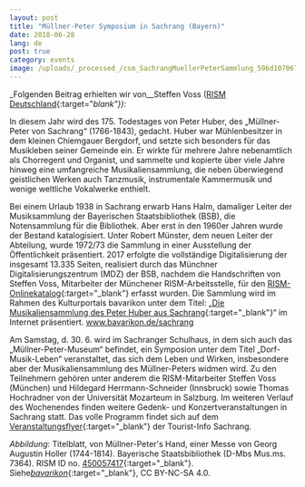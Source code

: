 ```yaml
---
layout: post
title: "Müllner-Peter Symposium in Sachrang (Bayern)"
date: 2018-06-28
lang: de
post: true
category: events
image: /uploads/_processed_/csm_SachrangMuellerPeterSammlung_596d107067.jpg
---
```



_Folgenden Beitrag erhielten wir von__Steffen Voss ([RISM Deutschland](http://de.rism.info/de/home/){:target="_blank"}):_

In diesem Jahr wird des 175. Todestages von Peter Huber, des „Müllner-Peter von Sachrang“ (1766-1843), gedacht. Huber war Mühlenbesitzer in dem kleinen Chiemgauer Bergdorf, und setzte sich besonders für das Musikleben seiner Gemeinde ein. Er wirkte für mehrere Jahre nebenamtlich als Chorregent und Organist, und sammelte und kopierte über viele Jahre hinweg eine umfangreiche Musikaliensammlung, die neben überwiegend geistlichen Werken auch Tanzmusik, instrumentale Kammermusik und wenige weltliche Vokalwerke enthielt.

Bei einem Urlaub 1938 in Sachrang erwarb Hans Halm, damaliger Leiter der Musiksammlung der Bayerischen Staatsbibliothek (BSB), die Notensammlung für die Bibliothek. Aber erst in den 1960er Jahren wurde der Bestand katalogisiert. Unter Robert Münster, dem neuen Leiter der Abteilung, wurde 1972/73 die Sammlung in einer Ausstellung der Öffentlichkeit präsentiert. 2017 erfolgte die vollständige Digitalisierung der insgesamt 13.335 Seiten, realisiert durch das Münchner Digitalisierungszentrum (MDZ) der BSB, nachdem die Handschriften von Steffen Voss, Mitarbeiter der Münchener RISM-Arbeitsstelle, für den [RISM-Onlinekatalog](https://opac.rism.info/metaopac/search?View=rism&q=134929748&Language=de){:target="_blank"} erfasst wurden. Die Sammlung wird im Rahmen des Kulturportals bavarikon unter dem Titel: „[Die Musikaliensammlung des Peter Huber aus Sachrang](https://www.bavarikon.de/object/bav:BSB-CMS-0000000000002241?locale=de&p=){:target="_blank"}“ im Internet präsentiert. www.bavarikon.de/sachrang

Am Samstag, d. 30. 6. wird im Sachranger Schulhaus, in dem sich auch das „Müllner-Peter-Museum“ befindet, ein Symposion unter dem Titel „Dorf-Musik-Leben“ veranstaltet, das sich dem Leben und Wirken, insbesondere aber der Musikaliensammlung des Müllner-Peters widmen wird. Zu den Teilnehmern gehören unter anderem die RISM-Mitarbeiter Steffen Voss (München) und Hildegard Herrmann-Schneider (Innsbruck) sowie Thomas Hochradner von der Universität Mozarteum in Salzburg. Im weiteren Verlauf des Wochenendes finden weitere Gedenk- und Konzertveranstaltungen in Sachrang statt. Das volle Programm findet sich auf dem [Veranstaltungsflyer](https://event.irs18.de/data/files/muellner-peter-symposium-flyer.pdf){:target="_blank"} der Tourist-Info Sachrang.

_Abbildung_: Titelblatt, von Müllner-Peter's Hand, einer Messe von Georg Augustin Holler (1744-1814). Bayerische Staatsbibliothek (D-Mbs Mus.ms. 7364). RISM ID no. [450057417](https://opac.rism.info/search?id=450057417&Language=de){:target="_blank"}. Siehe[_bavarikon_](https://www.bavarikon.de/object/BSB-MUS-00000BSB00108832){:target="_blank"}, CC BY-NC-SA 4.0.



<script type="text/javascript">var switchTo5x=true;</script><script type="text/javascript" src="http://w.sharethis.com/button/buttons.js"></script><script type="text/javascript">stLight.options({publisher: "9b601438-1ce1-49d8-bfd7-9cff5df54c17", doNotHash: false, doNotCopy: false, hashAddressBar: false});</script>